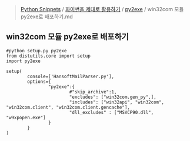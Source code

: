 > [Python Snippets](../../README.md) / [파이썬을 제대로 활용하기](../README.md) / [py2exe](README.md) / win32com 모듈 py2exe로 배포하기.md
## win32com 모듈 py2exe로 배포하기
```
#python setup.py py2exe
from distutils.core import setup
import py2exe

setup(
        console=['HansoftMailParser.py'],
        options={
                "py2exe":{
                        #"skip_archive":1,
                        "excludes": ["win32com.gen_py",],
                        "includes": ["win32api", "win32com", "win32com.client", "win32com.client.gencache"],
                        "dll_excludes" : ["MSVCP90.dll", "w9xpopen.exe"]
                }
        }
)
```